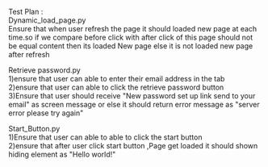 Test Plan :</br>
Dynamic_load_page.py </br>
  Ensure that when user refresh the page it should loaded new page at each time.so if we compare   before click with after click of this page  should not be equal content then its loaded New page 
  else it is not loaded new page after refresh</br>

Retrieve password.py</br>
 1)ensure that  user can able to enter their email address in the tab</br>
 2)ensure that user can able to click the retrieve password button</br>
 3)Ensure that user should receive "New password set up link send to your email" as screen message
 or else it should return error message as "server error please try again"</br>

Start_Button.py</br>
1)Ensure that user can able to able to click the start button</br>
2)ensure that after user click start button ,Page get loaded it should shown hiding element as "Hello world!"
 
  
     

